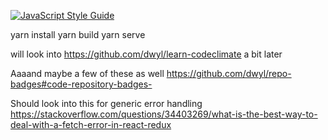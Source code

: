 [![JavaScript Style Guide](https://img.shields.io/badge/code_style-standard-brightgreen.svg)](https://standardjs.com)

yarn install
yarn build
yarn serve


will look into https://github.com/dwyl/learn-codeclimate a bit later

Aaaand maybe a few of these as well https://github.com/dwyl/repo-badges#code-repository-badges-

Should look into this for generic error handling https://stackoverflow.com/questions/34403269/what-is-the-best-way-to-deal-with-a-fetch-error-in-react-redux